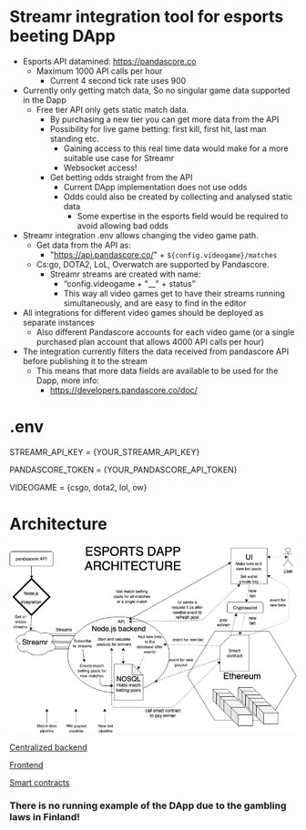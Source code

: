 # Streamr integration tool for esports beeting DApp
* Esports API datamined: https://pandascore.co
    * Maximum 1000 API calls per hour
        * Current 4 second tick rate uses 900
* Currently only getting match data, So no singular game data supported in the Dapp
    * Free tier API only gets static match data.
        * By purchasing a new tier you can get more data from the API
        * Possibility for live game betting: first kill, first hit, last man standing etc.
            * Gaining access to this real time data would make for a more suitable use case for Streamr
            * Websocket access!
        * Get betting odds straight from the API
            * Current DApp implementation does not use odds
            * Odds could also be created by collecting and analysed static data 
                * Some expertise in the esports field would be required to avoid allowing bad odds
* Streamr integration .env allows changing the video game path.
    * Get data from the API as:
        * "https://api.pandascore.co/" + `${config.videogame}/matches`
    * Cs:go, DOTA2, LoL, Overwatch are supported by Pandascore.
        * Streamr streams are created with name:
            * “config.videogame + "__" + status”
            * This way all video games get to have their streams running simultaneously, and are easy to find in the editor
* All integrations for different video games should be deployed as separate instances
    * Also different Pandascore accounts for each video game (or a single purchased plan account that allows 4000 API calls per hour)
* The integration currently filters the data received from pandascore API before publishing it to the stream
    * This means that more data fields are available to be used for the Dapp, more info: 
        * https://developers.pandascore.co/doc/


# .env

STREAMR_API_KEY = {YOUR_STREAMR_API_KEY}

PANDASCORE_TOKEN = {YOUR_PANDASCORE_API_TOKEN}

VIDEOGAME = {csgo, dota2, lol, ow}


# Architecture

![DApp architecture](./docs/esports_streamr_integration.png)

[Centralized backend](../esports-back)

[Frontend](../esports-frontend)

[Smart contracts](../esports-ethereum)

### There is no running example of the DApp due to the gambling laws in Finland!